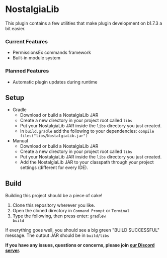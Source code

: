 # NostalgiaLib

This plugin contains a few utilities that make plugin development on b1.7.3 a bit easier.

<h3>Current Features</h3>

* PermissionsEx commands framework
* Built-in module system

<h3>Planned Features</h3>

* Automatic plugin updates during runtime

<h2>Setup</h2>

* Gradle
    * Download or build a NostalgiaLib JAR
    * Create a new directory in your project root called <code>libs</code>
    * Put your NostalgiaLib JAR inside the <code>libs</code> directory you just created.
    * In <code>build.gradle</code> add the following to your dependencies: <code>compile files("libs/NostalgiaLib.jar")</code>
* Manual
    * Download or build a NostalgiaLib JAR
    * Create a new directory in your project root called <code>libs</code>
    * Put your NostalgiaLib JAR inside the <code>libs</code> directory you just created.
    * Add the NostalgiaLib JAR to your classpath through your project settings (different for every IDE).

<h2>Build</h2>
Building this project should be a piece of cake!

1) Clone this repository wherever you like.
2) Open the cloned directory in <code>Command Prompt</code> or <code>Terminal</code>
2) Type the following, then press enter: <code>gradlew build</code>

If everything goes well, you should see a big green "BUILD SUCCESSFUL" message. The output JAR should be in <code>build/libs</code>

<b>If you have any issues, questions or concerns, please join <a href="https://beta.oldschoolminecraft.net/goto?k=discord">our Discord server</a>.</b>